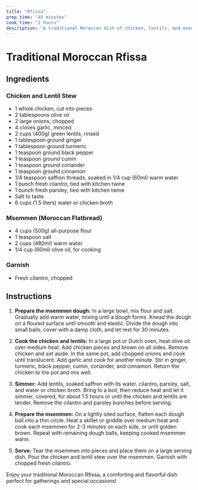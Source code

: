 ```yaml
---
title: "Rfissa"
prep_time: "45 minutes"
cook_time: "2 hours"
description: "A traditional Moroccan dish of chicken, lentils, and msemmen (Moroccan flatbread) infused with aromatic spices, often served during special occasions."
---
```


# Traditional Moroccan Rfissa

## Ingredients

### Chicken and Lentil Stew
- 1 whole chicken, cut into pieces
- 2 tablespoons olive oil
- 2 large onions, chopped
- 4 cloves garlic, minced
- 2 cups (400g) green lentils, rinsed
- 1 tablespoon ground ginger
- 1 tablespoon ground turmeric
- 1 teaspoon ground black pepper
- 1 teaspoon ground cumin
- 1 teaspoon ground coriander
- 1 teaspoon ground cinnamon
- 1/4 teaspoon saffron threads, soaked in 1/4 cup (60ml) warm water
- 1 bunch fresh cilantro, tied with kitchen twine
- 1 bunch fresh parsley, tied with kitchen twine
- Salt to taste
- 6 cups (1.5 liters) water or chicken broth

### Msemmen (Moroccan Flatbread)
- 4 cups (500g) all-purpose flour
- 1 teaspoon salt
- 2 cups (480ml) warm water
- 1/4 cup (60ml) olive oil, for cooking

### Garnish
- Fresh cilantro, chopped

## Instructions

1. **Prepare the msemmen dough:** In a large bowl, mix flour and salt. Gradually add warm water, mixing until a dough forms. Knead the dough on a floured surface until smooth and elastic. Divide the dough into small balls, cover with a damp cloth, and let rest for 30 minutes.

2. **Cook the chicken and lentils:** In a large pot or Dutch oven, heat olive oil over medium heat. Add chicken pieces and brown on all sides. Remove chicken and set aside. In the same pot, add chopped onions and cook until translucent. Add garlic and cook for another minute. Stir in ginger, turmeric, black pepper, cumin, coriander, and cinnamon. Return the chicken to the pot and mix well.

3. **Simmer:** Add lentils, soaked saffron with its water, cilantro, parsley, salt, and water or chicken broth. Bring to a boil, then reduce heat and let it simmer, covered, for about 1.5 hours or until the chicken and lentils are tender. Remove the cilantro and parsley bunches before serving.

4. **Prepare the msemmen:** On a lightly oiled surface, flatten each dough ball into a thin circle. Heat a skillet or griddle over medium heat and cook each msemmen for 2-3 minutes on each side, or until golden brown. Repeat with remaining dough balls, keeping cooked msemmen warm.

5. **Serve:** Tear the msemmen into pieces and place them on a large serving dish. Pour the chicken and lentil stew over the msemmen. Garnish with chopped fresh cilantro.

Enjoy your traditional Moroccan Rfissa, a comforting and flavorful dish perfect for gatherings and special occasions!

